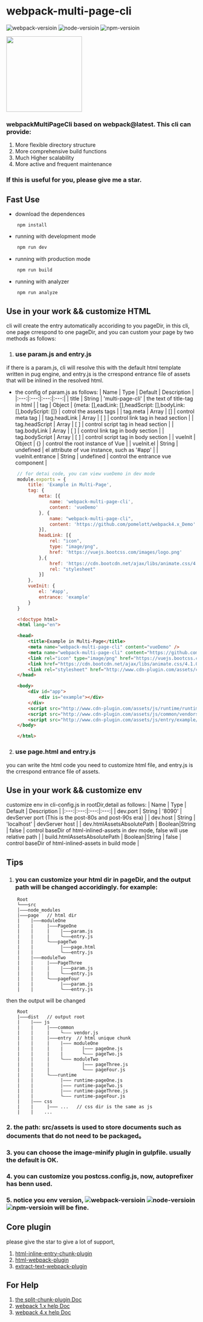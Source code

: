 # webpack-multi-page-cli

![webpack-versioin](https://img.shields.io/badge/webpack-4.0.0+-green)
![node-versioin](https://img.shields.io/badge/node-v10.8.0-green)
![npm-versioin](https://img.shields.io/badge/npm-v6.2.0-green)

<img width="200" height="200" src="https://webpack.js.org/assets/icon-square-big.svg">

### webpackMultiPageCli based on webpack@latest. This cli can provide:
1. More flexible directory structure
2. More comprehensive build functions
3. Much Higher scalability
4. More active and frequent maintenance

### If this is useful for you, please give me a star.

## Fast Use
* download the dependences
```base
    npm install
```
* running with development mode
```bash
    npm run dev
```
* running with production mode
```bash
    npm run build
```
* running with analyzer
```bash
    npm run analyze
```
## Use in your work && customize HTML

cli will create the entry automatically accoriding to you pageDir, in this cli, one page crrespond to one pageDir, and you can custom your page by two methods as follows:
1. ###  use param.js and entry.js
if there is a param.js, cli will resolve this with the default html template written in pug engine, and entry.js is the crrespond entrance file of assets that will be inlined in the resolved html.
* the config of param.js as follows:
  | Name | Type | Default | Description |
  |:---:|:---:|:---:|:---:|
  | title | String | 'multi-page-cli' | the text of title-tag in html |
  | tag | Object | {meta: [],eadLink: [],headScript: [],bodyLink: [],bodyScript: []} | cotrol the assets tags |
  | tag.meta | Array | [] | control meta tag |
  | tag.headLink | Array | [ ] | control link tag in head section |
  | tag.headScript | Array | [ ] | control script tag in head section |
  | tag.bodyLink | Array | [ ] | control link tag in body section |
  | tag.bodyScript | Array | [ ] | control script tag in body section |
  | vueInit | Object | {} | control the root instance of Vue |
  | vueInit.el | String | undefined | el attribute of vue instance, such as '#app' |
  | vueInit.entrance | String | undefined  | control the entrance vue component |
```js
    // for detai code, you can view vueDemo in dev mode
    module.exports = {
        title: 'Example in Multi-Page',
        tag: {
            meta: [{
                name: 'webpack-multi-page-cli',
                content: 'vueDemo'
            }, {
                name: "webpack-multi-page-cli",
                content: 'https://github.com/pomelott/webpack4.x_Demo'
            }],
            headLink: [{
                rel: "icon",
                type: "image/png",
                href: 'https://vuejs.bootcss.com/images/logo.png'
            },{
                href: 'https://cdn.bootcdn.net/ajax/libs/animate.css/4.1.0/animate.min.css',
                rel: "stylesheet"
            }]
        },
        vueInit: {
            el: '#app',
            entrance: 'example'
        }
    }
```
```html
    <!doctype html>
    <html lang="en">

    <head>
        <title>Example in Multi-Page</title>
        <meta name="webpack-multi-page-cli" content="vueDemo" />
        <meta name="webpack-multi-page-cli" content="https://github.com/pomelott/webpack4.x_Demo" />
        <link rel="icon" type="image/png" href="https://vuejs.bootcss.com/images/logo.png" />
        <link href="https://cdn.bootcdn.net/ajax/libs/animate.css/4.1.0/animate.min.css" rel="stylesheet" />
        <link rel="stylesheet" href="http://www.cdn-plugin.com/assets/css/entry/example/vueDemo.css?v=2466d76ff005024cce26">
    </head>

    <body>
        <div id="app">
            <div is="example"></div>
        </div>
        <script src="http://www.cdn-plugin.com/assets/js/runtime/runtime-vueDemo.js?v=2466d76ff005024cce26"></script>
        <script src="http://www.cdn-plugin.com/assets/js/common/vendors.js?v=5b4f3badf8d6ddb0036f"></script>
        <script src="http://www.cdn-plugin.com/assets/js/entry/example/vueDemo.js?v=8df1c19f97ce1a9abf72"></script>
    </body>

    </html>
```
2. ###  use page.html and entry.js
you can write the html code you need to customize html file, and entry.js is the crrespond entrance file of assets.

## Use in your work && customize env
customize env in cli-config.js in rootDir,detail as follows:
  | Name | Type | Default | Description |
  |:---:|:---:|:---:|:---:|
  | dev.port | String | '8090' | devServer port (This is the post-80s and post-90s era) |
  | dev.host | String | 'localhost' | devServer host |
  | dev.htmlAssetsAbsolutePath | Boolean\|String | false | control baseDir of html-inlined-assets in dev mode, false will use relative path |
  | build.htmlAssetsAbsolutePath | Boolean\|String | false | control baseDir of html-inlined-assets in build mode |

## Tips
1. ### you can customize your html dir in pageDir, and the output path will be changed accoridingly. for example:
```
    Root 
    └───src
    │———node_modules
    |———page   // html dir
    |    |———moduleOne
    |    |     |———PageOne
    |    |     |    |———param.js
    |    |     |    └———entry.js
    |    |     └———pageTwo
    |    |          |———page.html
    |    |          └———entry.js
    |    |———moduleTwo
    |    |     |———PageThree 
    |    |     |    |———param.js  
    |    |     |    └———entry.js  
    |    |     └———pageFour
    |    |          |———param.js  
    |    |          └———entry.js   

```
then the output will be changed
```
    Root 
    |———dist   // output root
    |    |——— js
    |    |     |———common
    |    |     |    └——— vendor.js
    |    |     |———entry  // html unique chunk
    |    |     |    |——— moduleOne
    |    |     |    |       |——— pageOne.js
    |    |     |    |       └——— pageTwo.js
    |    |     |    └——— moduleTwo
    |    |     |            |——— pageThree.js
    |    |     |            └——— pageFour.js
    |    |     └———runtime
    |    |          |——— runtime-pageOne.js
    |    |          |——— runtime-pageTwo.js
    |    |          |——— runtime-pageThree.js
    |    |          └——— runtime-pageFour.js
    |    |——— css
    |    |     |——— ...   // css dir is the same as js
    |    |    ...  
```
### 2. the path: src/assets is used to store documents such as documents that do not need to be packaged。
### 3. you can choose the image-minify plugin in gulpfile. usually the default is OK.
### 4. you can customize you postcss.config.js, now, autoprefixer has benn used.
### 5. notice you env version, ![webpack-versioin](https://img.shields.io/badge/webpack-4.0.0+-green) ![node-versioin](https://img.shields.io/badge/node-v10.8.0-green) ![npm-versioin](https://img.shields.io/badge/npm-v6.2.0-green) will be fine.

## Core plugin
please give the star to give a lot of support, 
1. <a href="https://github.com/pomelott/html-inline-entry-chunk-plugin">html-inline-entry-chunk-plugin</a>
2. <a href="https://github.com/jantimon/html-webpack-plugin">html-webpack-plugin</a>
3. <a href="https://github.com/webpack-contrib/extract-text-webpack-plugin">extract-text-webpack-plugin</a>


## For Help
1.  <a href="https://www.cnblogs.com/pomelott/p/9030208.html">the split-chunk-plugin Doc</a>
2.  <a href="https://www.cnblogs.com/pomelott/p/6974167.html">webpack 1.x help Doc</a>
3.  <a href="https://www.cnblogs.com/pomelott/p/8977092.html">webpack 4.x help Doc</a>


